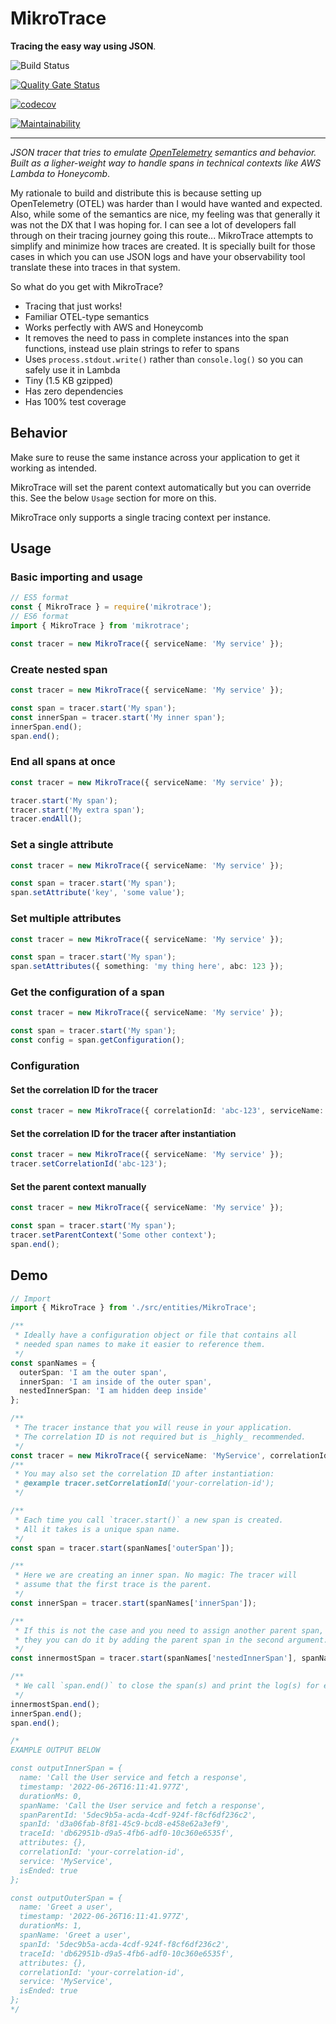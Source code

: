 # MikroTrace

**Tracing the easy way using JSON**.

![Build Status](https://github.com/mikaelvesavuori/mikrotrace/workflows/main/badge.svg)

[![Quality Gate Status](https://sonarcloud.io/api/project_badges/measure?project=mikaelvesavuori_mikrotrace&metric=alert_status)](https://sonarcloud.io/dashboard?id=mikaelvesavuori_mikrotrace)

[![codecov](https://codecov.io/gh/mikaelvesavuori/mikrotrace/branch/main/graph/badge.svg?token=S7D3RM9TO7)](https://codecov.io/gh/mikaelvesavuori/mikrotrace)

[![Maintainability](https://api.codeclimate.com/v1/badges/15a30d2b3f679507fdd0/maintainability)](https://codeclimate.com/github/mikaelvesavuori/mikrotrace/maintainability)

---

_JSON tracer that tries to emulate [OpenTelemetry](https://opentelemetry.io) semantics and behavior. Built as a ligher-weight way to handle spans in technical contexts like AWS Lambda to Honeycomb_.

My rationale to build and distribute this is because setting up OpenTelemetry (OTEL) was harder than I would have wanted and expected. Also, while some of the semantics are nice, my feeling was that generally it was not the DX that I was hoping for. I can see a lot of developers fall through on their tracing journey going this route... MikroTrace attempts to simplify and minimize how traces are created. It is specially built for those cases in which you can use JSON logs and have your observability tool translate these into traces in that system.

So what do you get with MikroTrace?

- Tracing that just works!
- Familiar OTEL-type semantics
- Works perfectly with AWS and Honeycomb
- It removes the need to pass in complete instances into the span functions, instead use plain strings to refer to spans
- Uses `process.stdout.write()` rather than `console.log()` so you can safely use it in Lambda
- Tiny (1.5 KB gzipped)
- Has zero dependencies
- Has 100% test coverage

## Behavior

Make sure to reuse the same instance across your application to get it working as intended.

MikroTrace will set the parent context automatically but you can override this. See the below `Usage` section for more on this.

MikroTrace only supports a single tracing context per instance.

## Usage

### Basic importing and usage

```typescript
// ES5 format
const { MikroTrace } = require('mikrotrace');
// ES6 format
import { MikroTrace } from 'mikrotrace';

const tracer = new MikroTrace({ serviceName: 'My service' });
```

### Create nested span

```typescript
const tracer = new MikroTrace({ serviceName: 'My service' });

const span = tracer.start('My span');
const innerSpan = tracer.start('My inner span');
innerSpan.end();
span.end();
```

### End all spans at once

```typescript
const tracer = new MikroTrace({ serviceName: 'My service' });

tracer.start('My span');
tracer.start('My extra span');
tracer.endAll();
```

### Set a single attribute

```typescript
const tracer = new MikroTrace({ serviceName: 'My service' });

const span = tracer.start('My span');
span.setAttribute('key', 'some value');
```

### Set multiple attributes

```typescript
const tracer = new MikroTrace({ serviceName: 'My service' });

const span = tracer.start('My span');
span.setAttributes({ something: 'my thing here', abc: 123 });
```

### Get the configuration of a span

```typescript
const tracer = new MikroTrace({ serviceName: 'My service' });

const span = tracer.start('My span');
const config = span.getConfiguration();
```

### Configuration

#### Set the correlation ID for the tracer

```typescript
const tracer = new MikroTrace({ correlationId: 'abc-123', serviceName: 'My service' });
```

#### Set the correlation ID for the tracer after instantiation

```typescript
const tracer = new MikroTrace({ serviceName: 'My service' });
tracer.setCorrelationId('abc-123');
```

#### Set the parent context manually

```typescript
const tracer = new MikroTrace({ serviceName: 'My service' });

const span = tracer.start('My span');
tracer.setParentContext('Some other context');
span.end();
```

## Demo

```typescript
// Import
import { MikroTrace } from './src/entities/MikroTrace';

/**
 * Ideally have a configuration object or file that contains all
 * needed span names to make it easier to reference them.
 */
const spanNames = {
  outerSpan: 'I am the outer span',
  innerSpan: 'I am inside of the outer span',
  nestedInnerSpan: 'I am hidden deep inside'
};

/**
 * The tracer instance that you will reuse in your application.
 * The correlation ID is not required but is _highly_ recommended.
 */
const tracer = new MikroTrace({ serviceName: 'MyService', correlationId: 'your-correlation-id' });
/**
 * You may also set the correlation ID after instantiation:
 * @example tracer.setCorrelationId('your-correlation-id');
 */

/**
 * Each time you call `tracer.start()` a new span is created.
 * All it takes is a unique span name.
 */
const span = tracer.start(spanNames['outerSpan']);

/**
 * Here we are creating an inner span. No magic: The tracer will
 * assume that the first trace is the parent.
 */
const innerSpan = tracer.start(spanNames['innerSpan']);

/**
 * If this is not the case and you need to assign another parent span,
 * they you can do it by adding the parent span in the second argument:
 */
const innermostSpan = tracer.start(spanNames['nestedInnerSpan'], spanNames['innerSpan']);

/**
 * We call `span.end()` to close the span(s) and print the log(s) for each trace.
 */
innermostSpan.end();
innerSpan.end();
span.end();

/*
EXAMPLE OUTPUT BELOW

const outputInnerSpan = {
  name: 'Call the User service and fetch a response',
  timestamp: '2022-06-26T16:11:41.977Z',
  durationMs: 0,
  spanName: 'Call the User service and fetch a response',
  spanParentId: '5dec9b5a-acda-4cdf-924f-f8cf6df236c2',
  spanId: 'd3a06fab-8f81-45c9-bcd8-e458e62a3ef9',
  traceId: 'db62951b-d9a5-4fb6-adf0-10c360e6535f',
  attributes: {},
  correlationId: 'your-correlation-id',
  service: 'MyService',
  isEnded: true
};

const outputOuterSpan = {
  name: 'Greet a user',
  timestamp: '2022-06-26T16:11:41.977Z',
  durationMs: 1,
  spanName: 'Greet a user',
  spanId: '5dec9b5a-acda-4cdf-924f-f8cf6df236c2',
  traceId: 'db62951b-d9a5-4fb6-adf0-10c360e6535f',
  attributes: {},
  correlationId: 'your-correlation-id',
  service: 'MyService',
  isEnded: true
};
*/
```
